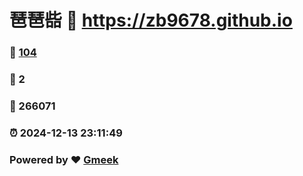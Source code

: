 # 琶琶啙 :link: https://zb9678.github.io 
### :page_facing_up: [104](https://zb9678.github.io/tag.html) 
### :speech_balloon: 2 
### :hibiscus: 266071 
### :alarm_clock: 2024-12-13 23:11:49 
### Powered by :heart: [Gmeek](https://github.com/Meekdai/Gmeek)
